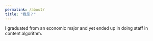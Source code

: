 ```yaml
---
permalink: /about/
title: "我是？"
---
```


I graduated from an economic major and yet ended up in doing staff in content algorithm.
